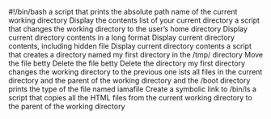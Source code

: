 #!/bin/bash
  a script that prints the absolute path name of the current working directory
Display the contents list of your current directory
a script that changes the working directory to the user’s home directory
Display current directory contents in a long format
Display current directory contents, including hidden file
Display current directory contents
a script that creates a directory named my first directory in the /tmp/ directory
Move the file betty
Delete the file betty
Delete the directory my first directory
changes the working directory to the previous one
ists all files in the current directory and the parent of the working directory and the /boot directory
prints the type of the file named iamafile
Create a symbolic link to /bin/ls
 a script that copies all the HTML files from the current working directory to the parent of the working directory

